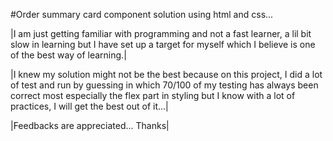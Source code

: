 #Order summary card component solution using html and css...

|I am just getting familiar with programming and not a fast learner, a lil bit slow in learning but I have set up a target for myself which I believe is one of the best way of learning.|


|I knew my solution might not be the best because on this project, I did a lot of test and run by guessing in which 70/100 of my testing has always been correct most especially the flex part in styling but I know with a lot of practices, I will get the best out of it...|

|Feedbacks are appreciated...
Thanks|
